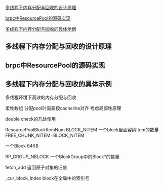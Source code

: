 [多线程下内存分配与回收的设计原理](#多线程下内存分配与回收的设计原理)

[brpc中ResourcePool的源码实现](#brpc中ResourcePool的源码实现)

[多线程下内存分配与回收的具体示例](#多线程下内存分配与回收的具体示例)

## 多线程下内存分配与回收的设计原理


## brpc中ResourcePool的源码实现


## 多线程下内存分配与回收的具体示例

多线程环境下高效的内存分配与回收

柔性数组
分配pool时需要按cacheline对齐  考虑局部性原理

double check的几处使用

ResourcePoolBlockItemNum  BLOCK_NITEM   一个block里面容纳Item的数量
FREE_CHUNK_NITEM=BLOCK_NITEM

一个Block  64KB

RP_GROUP_NBLOCK  一个BlockGroup中的Block*的数量

fetch_add  返回原子对象的旧值

_cur_block_index  block在全局中的索引号

